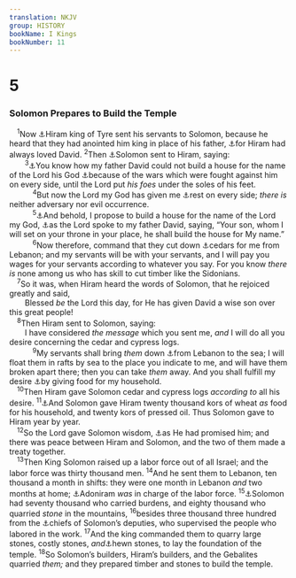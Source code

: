 ```yaml
---
translation: NKJV
group: HISTORY
bookName: I Kings 
bookNumber: 11
---
```


<div class="title"><h1>5</h1><h3>Solomon Prepares to Build the Temple</h3></div>
<span class="verse 1vua_5_1"> <sup>1</sup>Now <a data-toggle="tooltip" data-placement="bottom" title="1 Kin. 5:10, 18; 2 Chr. 2:3">⚓</a>Hiram king of Tyre sent his servants to Solomon, because he heard that they had anointed him king in place of his father, <a data-toggle="tooltip" data-placement="bottom" title="2 Sam. 5:11; 1 Chr. 14:1">⚓</a>for Hiram had always loved David. </span>
<span class="verse 1vua_5_2"><sup>2</sup>Then <a data-toggle="tooltip" data-placement="bottom" title="2 Chr. 2:3">⚓</a>Solomon sent to Hiram, saying:<br/></span>
<span class="verse 1vua_5_3">  <sup>3</sup><a data-toggle="tooltip" data-placement="bottom" title="1 Chr. 28:2, 3">⚓</a>You know how my father David could not build a house for the name of the Lord his God <a data-toggle="tooltip" data-placement="bottom" title="1 Chr. 22:8; 28:3">⚓</a>because of the wars which were fought against him on every side, until the Lord put <i>his</i> <i>foes</i> under the soles of his feet.<br/></span>
<span class="verse 1vua_5_4">   <sup>4</sup>But now the Lord my God has given me <a data-toggle="tooltip" data-placement="bottom" title="1 Kin. 4:24; 1 Chr. 22:9">⚓</a>rest on every side; <i>there</i> <i>is</i> neither adversary nor evil occurrence.<br/></span>
<span class="verse 1vua_5_5">   <sup>5</sup><a data-toggle="tooltip" data-placement="bottom" title="2 Chr. 2:4">⚓</a>And behold, I propose to build a house for the name of the Lord my God, <a data-toggle="tooltip" data-placement="bottom" title="2 Sam. 7:12, 13; 1 Kin. 6:38; 1 Chr. 17:12; 22:10; 28:6; 2 Chr. 6:2">⚓</a>as the Lord spoke to my father David, saying, “Your son, whom I will set on your throne in your place, he shall build the house for My name.”<br/></span>
<span class="verse 1vua_5_6">   <sup>6</sup>Now therefore, command that they cut down <a data-toggle="tooltip" data-placement="bottom" title="2 Chr. 2:8, 10">⚓</a>cedars for me from Lebanon; and my servants will be with your servants, and I will pay you wages for your servants according to whatever you say. For you know <i>there</i> <i>is</i> none among us who has skill to cut timber like the Sidonians.<br/></span>
<span class="verse 1vua_5_7"> <sup>7</sup>So it was, when Hiram heard the words of Solomon, that he rejoiced greatly and said,<br/>  Blessed <i>be</i> the Lord this day, for He has given David a wise son over this great people!<br/></span>
<span class="verse 1vua_5_8"> <sup>8</sup>Then Hiram sent to Solomon, saying:<br/>  I have considered <i>the</i> <i>message</i> which you sent me, <i>and</i> I will do all you desire concerning the cedar and cypress logs.<br/></span>
<span class="verse 1vua_5_9">   <sup>9</sup>My servants shall bring <i>them</i> down <a data-toggle="tooltip" data-placement="bottom" title="Ezra 3:7">⚓</a>from Lebanon to the sea; I will float them in rafts by sea to the place you indicate to me, and will have them broken apart there; then you can take <i>them</i> away. And you shall fulfill my desire <a data-toggle="tooltip" data-placement="bottom" title="Ezek. 27:17; Acts 12:20">⚓</a>by giving food for my household.<br/></span>
<span class="verse 1vua_5_10"> <sup>10</sup>Then Hiram gave Solomon cedar and cypress logs <i>according</i> <i>to</i> all his desire. </span>
<span class="verse 1vua_5_11"><sup>11</sup><a data-toggle="tooltip" data-placement="bottom" title="2 Chr. 2:10">⚓</a>And Solomon gave Hiram twenty thousand kors of wheat <i>as</i> food for his household, and twenty kors of pressed oil. Thus Solomon gave to Hiram year by year.<br/></span>
<span class="verse 1vua_5_12"> <sup>12</sup>So the Lord gave Solomon wisdom, <a data-toggle="tooltip" data-placement="bottom" title="1 Kin. 3:12">⚓</a>as He had promised him; and there was peace between Hiram and Solomon, and the two of them made a treaty together.<br/></span>
<span class="verse 1vua_5_13"> <sup>13</sup>Then King Solomon raised up a labor force out of all Israel; and the labor force was thirty thousand men. </span>
<span class="verse 1vua_5_14"><sup>14</sup>And he sent them to Lebanon, ten thousand a month in shifts: they were one month in Lebanon <i>and</i> two months at home; <a data-toggle="tooltip" data-placement="bottom" title="1 Kin. 12:18">⚓</a>Adoniram <i>was</i> in charge of the labor force. </span>
<span class="verse 1vua_5_15"><sup>15</sup><a data-toggle="tooltip" data-placement="bottom" title="1 Kin. 9:20–22; 2 Chr. 2:17, 18">⚓</a>Solomon had seventy thousand who carried burdens, and eighty thousand who quarried <i>stone</i> in the mountains, </span>
<span class="verse 1vua_5_16"><sup>16</sup>besides three thousand three hundred from the <a data-toggle="tooltip" data-placement="bottom" title="1 Kin. 9:23">⚓</a>chiefs of Solomon’s deputies, who supervised the people who labored in the work. </span>
<span class="verse 1vua_5_17"><sup>17</sup>And the king commanded them to quarry large stones, costly stones, <i>and</i><a data-toggle="tooltip" data-placement="bottom" title="1 Kin. 6:7; 1 Chr. 22:2">⚓</a>hewn stones, to lay the foundation of the temple. </span>
<span class="verse 1vua_5_18"><sup>18</sup>So Solomon’s builders, Hiram’s builders, and the Gebalites quarried <i>them;</i> and they prepared timber and stones to build the temple.<br/></span>
